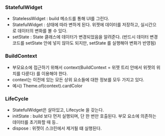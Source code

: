 ### StatefulWidget

- StatelessWidget : build 메소드를 통해 UI를 그린다.
- StatefulWidget : 상태에 따라 변하게 된다. 위젯에 데이터를 저장하고, 실시간으로 데이터의 변화를 볼 수 있다.
- setState : State 클래스에 데이터가 변경되었음을 알려준다. (반드시 데이터 변경 코드를 setState 안에 넣지 않아도 되지만, setState 를 실행해야
  변화가 반영됨)

### BuildContext

- 부모요소에 접근하기 위해서 context(BuildContext = 위젯 트리 안에서 위젯의 위치를 다룬다) 를 이용해야 한다.
- context는 이전에 있는 모든 상위 요소들에 대한 정보를 모두 가지고 있다.
- 예시) Theme.of(context).cardColor

### LifeCycle

- StatefulWidget은 살아있고, Lifecycle 을 갖는다.
- initState : build 보다 먼저 실행되며, 단 한 번만 호출된다. 부모 요소에 의존하는 데이터를 초기화할 때 등..
- dispose : 위젯이 스크린에서 제거될 떄 실행된다.
